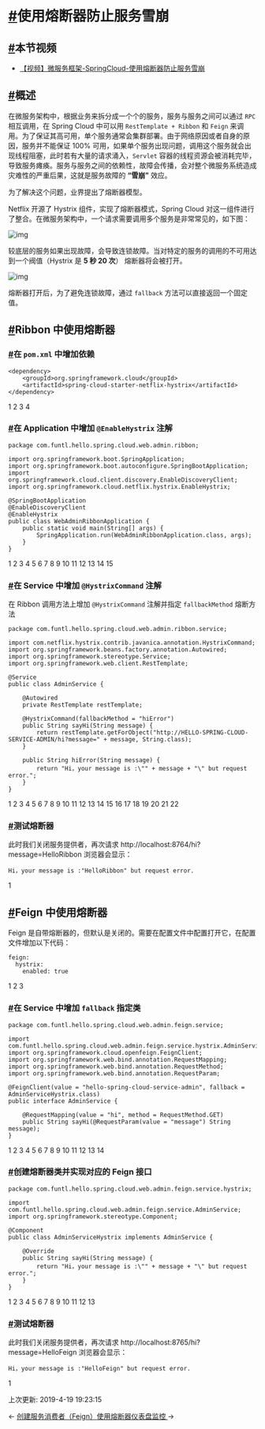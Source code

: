 # [#](https://funtl.com/zh/spring-cloud-netflix/Spring-Cloud-使用熔断器防止服务雪崩.html#使用熔断器防止服务雪崩)使用熔断器防止服务雪崩

## [#](https://funtl.com/zh/spring-cloud-netflix/Spring-Cloud-使用熔断器防止服务雪崩.html#本节视频)本节视频

- [【视频】微服务框架-SpringCloud-使用熔断器防止服务雪崩](https://www.bilibili.com/video/av27864664)

## [#](https://funtl.com/zh/spring-cloud-netflix/Spring-Cloud-使用熔断器防止服务雪崩.html#概述)概述

在微服务架构中，根据业务来拆分成一个个的服务，服务与服务之间可以通过 `RPC` 相互调用，在 Spring Cloud 中可以用 `RestTemplate + Ribbon` 和 `Feign` 来调用。为了保证其高可用，单个服务通常会集群部署。由于网络原因或者自身的原因，服务并不能保证 100% 可用，如果单个服务出现问题，调用这个服务就会出现线程阻塞，此时若有大量的请求涌入，`Servlet` 容器的线程资源会被消耗完毕，导致服务瘫痪。服务与服务之间的依赖性，故障会传播，会对整个微服务系统造成灾难性的严重后果，这就是服务故障的 **“雪崩”** 效应。

为了解决这个问题，业界提出了熔断器模型。

Netflix 开源了 Hystrix 组件，实现了熔断器模式，Spring Cloud 对这一组件进行了整合。在微服务架构中，一个请求需要调用多个服务是非常常见的，如下图：

![img](https://funtl.com/assets/Lusifer201805292246007.png)

较底层的服务如果出现故障，会导致连锁故障。当对特定的服务的调用的不可用达到一个阀值（Hystrix 是 **5 秒 20 次**） 熔断器将会被打开。

![img](https://funtl.com/assets/Lusifer201805292246008.png)

熔断器打开后，为了避免连锁故障，通过 `fallback` 方法可以直接返回一个固定值。

## [#](https://funtl.com/zh/spring-cloud-netflix/Spring-Cloud-使用熔断器防止服务雪崩.html#ribbon-中使用熔断器)Ribbon 中使用熔断器

### [#](https://funtl.com/zh/spring-cloud-netflix/Spring-Cloud-使用熔断器防止服务雪崩.html#在-pom-xml-中增加依赖)在 `pom.xml` 中增加依赖

```text
<dependency>
    <groupId>org.springframework.cloud</groupId>
    <artifactId>spring-cloud-starter-netflix-hystrix</artifactId>
</dependency>
```

1
2
3
4

### [#](https://funtl.com/zh/spring-cloud-netflix/Spring-Cloud-使用熔断器防止服务雪崩.html#在-application-中增加-enablehystrix-注解)在 Application 中增加 `@EnableHystrix` 注解

```text
package com.funtl.hello.spring.cloud.web.admin.ribbon;

import org.springframework.boot.SpringApplication;
import org.springframework.boot.autoconfigure.SpringBootApplication;
import org.springframework.cloud.client.discovery.EnableDiscoveryClient;
import org.springframework.cloud.netflix.hystrix.EnableHystrix;

@SpringBootApplication
@EnableDiscoveryClient
@EnableHystrix
public class WebAdminRibbonApplication {
    public static void main(String[] args) {
        SpringApplication.run(WebAdminRibbonApplication.class, args);
    }
}
```

1
2
3
4
5
6
7
8
9
10
11
12
13
14
15

### [#](https://funtl.com/zh/spring-cloud-netflix/Spring-Cloud-使用熔断器防止服务雪崩.html#在-service-中增加-hystrixcommand-注解)在 Service 中增加 `@HystrixCommand` 注解

在 Ribbon 调用方法上增加 `@HystrixCommand` 注解并指定 `fallbackMethod` 熔断方法

```text
package com.funtl.hello.spring.cloud.web.admin.ribbon.service;

import com.netflix.hystrix.contrib.javanica.annotation.HystrixCommand;
import org.springframework.beans.factory.annotation.Autowired;
import org.springframework.stereotype.Service;
import org.springframework.web.client.RestTemplate;

@Service
public class AdminService {

    @Autowired
    private RestTemplate restTemplate;

    @HystrixCommand(fallbackMethod = "hiError")
    public String sayHi(String message) {
        return restTemplate.getForObject("http://HELLO-SPRING-CLOUD-SERVICE-ADMIN/hi?message=" + message, String.class);
    }

    public String hiError(String message) {
        return "Hi，your message is :\"" + message + "\" but request error.";
    }
}
```

1
2
3
4
5
6
7
8
9
10
11
12
13
14
15
16
17
18
19
20
21
22

### [#](https://funtl.com/zh/spring-cloud-netflix/Spring-Cloud-使用熔断器防止服务雪崩.html#测试熔断器)测试熔断器

此时我们关闭服务提供者，再次请求 http://localhost:8764/hi?message=HelloRibbon 浏览器会显示：

```text
Hi，your message is :"HelloRibbon" but request error.
```

1

## [#](https://funtl.com/zh/spring-cloud-netflix/Spring-Cloud-使用熔断器防止服务雪崩.html#feign-中使用熔断器)Feign 中使用熔断器

Feign 是自带熔断器的，但默认是关闭的。需要在配置文件中配置打开它，在配置文件增加以下代码：

```text
feign:
  hystrix:
    enabled: true
```

1
2
3

### [#](https://funtl.com/zh/spring-cloud-netflix/Spring-Cloud-使用熔断器防止服务雪崩.html#在-service-中增加-fallback-指定类)在 Service 中增加 `fallback` 指定类

```text
package com.funtl.hello.spring.cloud.web.admin.feign.service;

import com.funtl.hello.spring.cloud.web.admin.feign.service.hystrix.AdminServiceHystrix;
import org.springframework.cloud.openfeign.FeignClient;
import org.springframework.web.bind.annotation.RequestMapping;
import org.springframework.web.bind.annotation.RequestMethod;
import org.springframework.web.bind.annotation.RequestParam;

@FeignClient(value = "hello-spring-cloud-service-admin", fallback = AdminServiceHystrix.class)
public interface AdminService {

    @RequestMapping(value = "hi", method = RequestMethod.GET)
    public String sayHi(@RequestParam(value = "message") String message);
}
```

1
2
3
4
5
6
7
8
9
10
11
12
13
14

### [#](https://funtl.com/zh/spring-cloud-netflix/Spring-Cloud-使用熔断器防止服务雪崩.html#创建熔断器类并实现对应的-feign-接口)创建熔断器类并实现对应的 Feign 接口

```text
package com.funtl.hello.spring.cloud.web.admin.feign.service.hystrix;

import com.funtl.hello.spring.cloud.web.admin.feign.service.AdminService;
import org.springframework.stereotype.Component;

@Component
public class AdminServiceHystrix implements AdminService {

    @Override
    public String sayHi(String message) {
        return "Hi，your message is :\"" + message + "\" but request error.";
    }
}
```

1
2
3
4
5
6
7
8
9
10
11
12
13

### [#](https://funtl.com/zh/spring-cloud-netflix/Spring-Cloud-使用熔断器防止服务雪崩.html#测试熔断器-2)测试熔断器

此时我们关闭服务提供者，再次请求 http://localhost:8765/hi?message=HelloFeign 浏览器会显示：

```text
Hi，your message is :"HelloFeign" but request error.
```

1

上次更新: 2019-4-19 19:23:15

← [创建服务消费者（Feign）](https://funtl.com/zh/spring-cloud-netflix/Spring-Cloud-创建服务消费者（Feign）.html)[使用熔断器仪表盘监控 ](https://funtl.com/zh/spring-cloud-netflix/Spring-Cloud-使用熔断器仪表盘监控.html)→